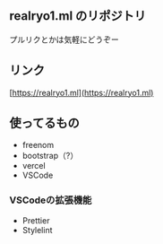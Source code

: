 ## realryo1.ml のリポジトリ 
プルリクとかは気軽にどうぞー

## リンク

[https://realryo1.ml](https://realryo1.ml)

## 使ってるもの

- freenom
- bootstrap（?）
- vercel
- VSCode

### VSCodeの拡張機能
- Prettier
- Stylelint
